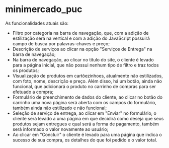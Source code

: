 # minimercado_puc

As funcionalidades atuais são:

- Filtro por categoria na barra de navegação, que, com a adição de estilização será na vertical e com a adição do JavaScript possuirá campo de busca por palavras-chaves e preço;
- Descrição de serviços ao clicar na opção "Serviços de Entrega" na barra de navegação;
- Na barra de navegação, ao clicar no título do site, o cliente é levado para a página inicial, que não possui nenhum tipo de filtro e traz todos os produtos;
- Visualização de produtos em cartõezinhoes, atualmente não estilizados, com foto, nome, descrição e preço. Além disso, há um botão, ainda não funcional, que adicionará o produto no carrinho de compras para ser efetuado a compra;
- Formulário de preenchimento de dados do cliente, ao clicar no botão do carrinho uma nova página será aberta com os campos do formulário, também ainda não estilizado e não funcional;
- Seleção de serviço de entrega, ao clicar em "Enviar" no formulário, o cliente será levado a uma página em que decidirá como deseja que seus produtos sejam entregues e qual será a forma de pagamento, também será informado o valor novamente ao usuário;
- Ao clicar em "Concluir" o cliente é levado para uma página que indica o sucesso de sua compra, os detalhes do que foi pedido e o valor total.
